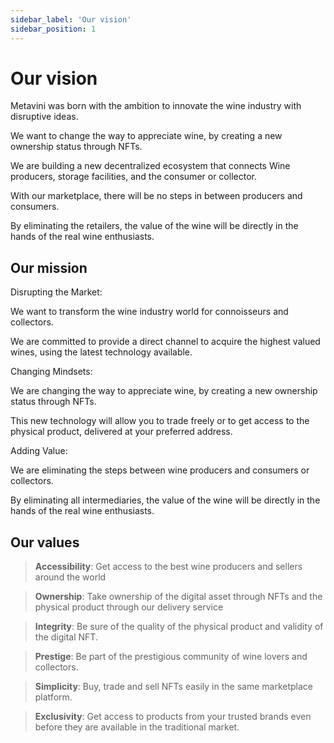 ```yaml
---
sidebar_label: 'Our vision'
sidebar_position: 1
---
```


# Our vision

Metavini was born with the ambition to innovate the wine industry with disruptive ideas. 

We want to change the way to appreciate wine, by creating a new ownership status through NFTs.


We are building a new decentralized ecosystem that connects Wine producers, storage facilities, and the consumer or collector. 

With our marketplace, there will be no steps in between producers and consumers. 

By eliminating the retailers, the value of the wine will be directly in the hands of the real wine enthusiasts.

 
## Our mission

Disrupting the Market:

We want to transform the wine industry world for connoisseurs and collectors.

We are committed to provide a direct channel to acquire the highest valued wines, using the latest technology available.

Changing Mindsets:

We are changing the way to appreciate wine, by creating a new ownership status through NFTs.

This new technology will allow you to trade freely or to get access to the physical product, delivered at your preferred address.

Adding Value:

We are eliminating the steps between wine producers and consumers or collectors.

By eliminating all intermediaries, the value of the wine will be directly in the hands of the real wine enthusiasts.

 

## Our values

> **Accessibility**: Get access to the best wine producers and sellers around the world

> **Ownership**: Take ownership of the digital asset through NFTs and the physical product through our delivery service

> **Integrity**: Be sure of the quality of the physical product and validity of the digital NFT.

> **Prestige**: Be part of the prestigious community of wine lovers and collectors.

> **Simplicity**: Buy, trade and sell NFTs easily in the same marketplace platform.

> **Exclusivity**: Get access to products from your trusted brands even before they are available in the traditional market.


